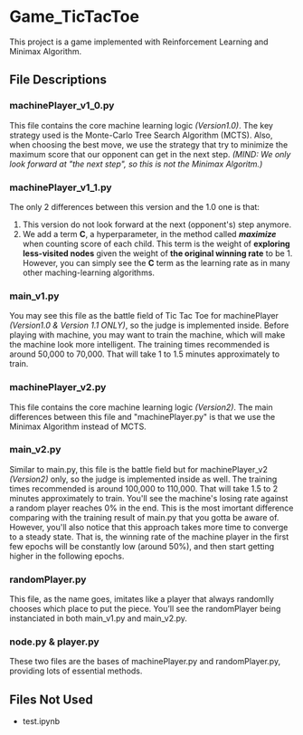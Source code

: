 # Game_TicTacToe
This project is a game implemented with Reinforcement Learning and Minimax Algorithm.

## File Descriptions
### machinePlayer_v1_0.py
This file contains the core machine learning logic *(Version1.0)*.
The key strategy used is the Monte-Carlo Tree Search Algorithm (MCTS).
Also, when choosing the best move, we use the strategy that try to minimize the maximum score that our opponent can get in the next step.
*(MIND: We only look forward at "the next step", so this is not the Minimax Algoritm.)*

### machinePlayer_v1_1.py
The only 2 differences between this version and the 1.0 one is that:
1. This version do not look forward at the next (opponent's) step anymore.
2. We add a term **C**, a hyperparameter, in the method called ***maximize*** when counting score of each child. This term is the weight of **exploring less-visited nodes** given the weight of **the original winning rate** to be 1. However, you can simply see the **C** term as the learning rate as in many other maching-learning algorithms.

### main_v1.py
You may see this file as the battle field of Tic Tac Toe for machinePlayer *(Version1.0 & Version 1.1 ONLY)*, so the judge is implemented inside.
Before playing with machine, you may want to train the machine, which will make the machine look more intelligent.
The training times recommended is around 50,000 to 70,000. That will take 1 to 1.5 minutes approximately to train.

### machinePlayer_v2.py
This file contains the core machine learning logic *(Version2)*.
The main differences between this file and "machinePlayer.py" is that we use the Minimax Algorithm instead of MCTS.

### main_v2.py
Similar to main.py, this file is the battle field but for machinePlayer_v2 *(Version2)* only, so the judge is implemented inside as well.
The training times recommended is around 100,000 to 110,000. That will take 1.5 to 2 minutes approximately to train.
You'll see the machine's losing rate against a random player reaches 0% in the end. This is the most imortant difference comparing with the training result of main.py that you gotta be aware of.
However, you'll also notice that this approach takes more time to converge to a steady state. That is, the winning rate of the machine player in the first few epochs will be constantly low (around 50%), and then start getting higher in the following epochs.

### randomPlayer.py
This file, as the name goes, imitates like a player that always randomlly chooses which place to put the piece.
You'll see the randomPlayer being instanciated in both main_v1.py and main_v2.py.

### node.py & player.py
These two files are the bases of machinePlayer.py and randomPlayer.py, providing lots of essential methods.

## Files Not Used
* test.ipynb
